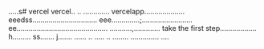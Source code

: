 .....s# vercel
vercel..
..
.............
vercelapp....................
eeedss................................
eee..............;.........................
 ee.............................................
...........,.............
 take the first step..................
h.........
ss.......
j.......
......
..
.....
..
........
..............
....
